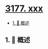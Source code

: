 # [3177. xxx](https://github.com/Tdahuyou/TNotes.leetcode/tree/main/notes/3177.%20xxx)

<!-- region:toc -->

- [1. 📝 概述](#1--概述)

<!-- endregion:toc -->

## 1. 📝 概述
